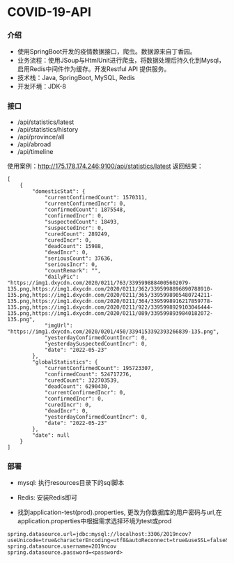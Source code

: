 # COVID-19-API
### 介绍
- 使用SpringBoot开发的疫情数据接口，爬虫。数据源来自丁香园。
- 业务流程：使用JSoup与HtmlUnit进行爬虫，将数据处理后持久化到Mysql，启用Redis中间件作为缓存。开发Restful API 提供服务。
- 技术栈：Java, SpringBoot, MySQL, Redis
- 开发环境：JDK-8

### 接口
- /api/statistics/latest
- /api/statistics/history
- /api/province/all
- /api/abroad
- /api/timeline

使用案例：http://175.178.174.246:9100/api/statistics/latest
返回结果：


    [
        {
            "domesticStat": {
                "currentConfirmedCount": 1570311,
                "currentConfirmedIncr": 0,
                "confirmedCount": 1875548,
                "confirmedIncr": 0,
                "suspectedCount": 18493,
                "suspectedIncr": 0,
                "curedCount": 289249,
                "curedIncr": 0,
                "deadCount": 15988,
                "deadIncr": 0,
                "seriousCount": 37636,
                "seriousIncr": 0,
                "countRemark": "",
                "dailyPic": "https://img1.dxycdn.com/2020/0211/763/3395998884005602079-135.png,https://img1.dxycdn.com/2020/0211/362/3395998896890788910-135.png,https://img1.dxycdn.com/2020/0211/365/3395998905480724211-135.png,https://img1.dxycdn.com/2020/0211/364/3395998916217859778-135.png,https://img1.dxycdn.com/2020/0211/922/3395998929103046444-135.png,https://img1.dxycdn.com/2020/0211/089/3395998939840182072-135.png",
                "imgUrl": "https://img1.dxycdn.com/2020/0201/450/3394153392393266839-135.png",
                "yesterdayConfirmedCountIncr": 0,
                "yesterdaySuspectedCountIncr": 0,
                "date": "2022-05-23"
            },
            "globalStatistics": {
                "currentConfirmedCount": 195723307,
                "confirmedCount": 524717276,
                "curedCount": 322703539,
                "deadCount": 6290430,
                "currentConfirmedIncr": 0,
                "confirmedIncr": 0,
                "curedIncr": 0,
                "deadIncr": 0,
                "yesterdayConfirmedCountIncr": 0,
                "date": "2022-05-23"
            },
            "date": null
        }
    ]

### 部署
- mysql: 执行resources目录下的sql脚本


- Redis: 安装Redis即可


- 找到application-test(prod).properties, 更改为你数据库的用户密码与url,在application.properties中根据需求选择环境为test或prod
```
spring.datasource.url=jdbc:mysql://localhost:3306/2019ncov?useUnicode=true&characterEncoding=utf8&autoReconnect=true&useSSL=false&serverTimezone=UTC
spring.datasource.username=2019ncov
spring.datasource.password=<password>
```
